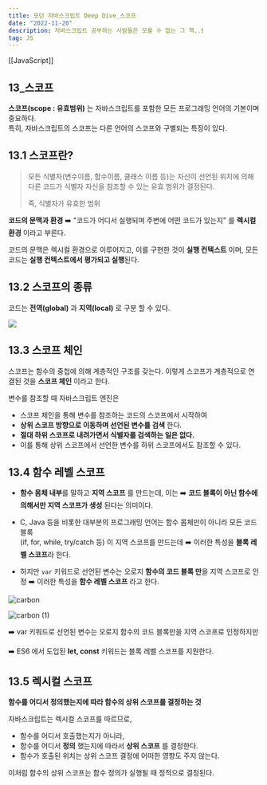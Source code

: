 ```yaml
---
title: 모던 자바스크립트 Deep Dive_스코프
date: "2022-11-20"
description: 자바스크립트 공부하는 사람들은 모를 수 없는 그 책..❗️
tag: JS
---
```

[[JavaScript]]
## 13\_스코프

**스코프(scope : 유효범위)** 는 자바스크립트를 포함한 모든 프로그래밍 언어의 기본이며 중요하다.  
특히, 자바스크립트의 스코프는 다른 언어의 스코프와 구별되는 특징이 있다.

## 13.1 스코프란?

> 모든 식별자(변수이름, 함수이름, 클래스 이름 등)는 자신이 선언된 위치에 의해 다른 코드가 식별자 자신을 참조할 수 있는 유효 범위가 결정된다.
>
> 즉, 식별자가 유효한 범위

**코드의 문맥과 환경**
➡️ "코드가 어디서 실행되며 주변에 어떤 코드가 있는지" 를 **렉시컬 환경** 이라고 부른다.

코드의 문맥은 렉시컬 환경으로 이루어지고, 이를 구현한 것이 **실행 컨텍스트** 이며,
모든 코드는 **실행 컨텍스트에서 평가되고 실행**된다.

## 13.2 스코프의 종류

코드는 **전역(global)** 과 **지역(local)** 로 구분 할 수 있다.

![](https://github.com/Choi-HyunHo/blog/assets/87301268/eae8ffb5-25c2-42c0-b999-d898ffb8e006)

## 13.3 스코프 체인

스코프는 함수의 중첩에 의해 계층적인 구조를 갖는다. 이렇게 스코프가 계층적으로 연결된 것을 **스코프 체인** 이라고 한다.

변수를 참조할 때 자바스크립트 엔진은

-   스코프 체인을 통해 변수를 참조하는 코드의 스코프에서 시작하여
-   **상위 스코프 방향으로 이동하며 선언된 변수를 검색** 한다.
-   **절대 하위 스코프로 내려가면서 식별자를 검색하는 일은 없다.**
-   이를 통해 상위 스코프에서 선언한 변수를 하위 스코프에서도 참조할 수 있다.

## 13.4 함수 레벨 스코프

-   **함수 몸체 내부**를 말하고 **지역 스코프** 를 만드는데, 이는
    ➡️ **코드 블록이 아닌 함수에 의해서만 지역 스코프가 생성** 된다는 의미이다.

-   C, Java 등을 비롯한 대부분의 프로그래밍 언어는 함수 몸체만이 아니라 모든 코드 블록  
    (if, for, while, try/catch 등) 이 지역 스코프를 만드는데
    ➡️ 이러한 특성을 **블록 레벨 스코프**라 한다.

-   하지만 `var` 키워드로 선언된 변수는 오로지 **함수의 코드 블록 만**을 지역 스코프로 인정
    ➡️ 이러한 특성을 **함수 레벨 스코프** 라고 한다.

![carbon](https://user-images.githubusercontent.com/87301268/225491626-819fe5d9-61ca-454e-b988-ab0c9fe2f548.png)

![carbon (1)](https://user-images.githubusercontent.com/87301268/225491651-61c356ff-c2e9-4f60-bb5f-8f5eecef2760.png)

➡️ var 키워드로 선언된 변수는 오로지 함수의 코드 블록만을 지역 스코프로 인정하지만

➡️ ES6 에서 도입된 **let, const** 키워드는 블록 레벨 스코프를 지원한다.

## 13.5 렉시컬 스코프

**함수를 어디서 정의했는지에 따라 함수의 상위 스코프를 결정하는 것**

자바스크립트는 렉시컬 스코프를 따르므로,

-   함수를 어디서 호출했는지가 아니라,
-   함수를 어디서 **정의** 했는지에 따라서 **상위 스코프** 를 결정한다.
-   함수가 호출된 위치는 상위 스코프 결정에 어떠한 영향도 주지 않는다.

이처럼 함수의 상위 스코프는 함수 정의가 실행될 때 정적으로 결정된다.

